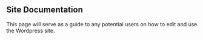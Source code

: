 ## Site Documentation

This page will serve as a guide to any potential users on how to edit and use the Wordpress site.
